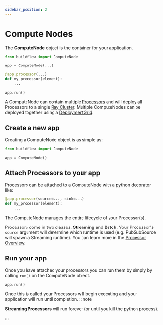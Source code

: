 ```yaml
---
sidebar_position: 2
---
```


# Compute Nodes

The **ComputeNode** object is the container for your application.

```python
from buildflow import ComputeNode

app = ComputeNode(...)

@app.processor(...)
def my_processor(element):
    ...

app.run()
```

A ComputeNode can contain multiple [Processors](./processors/overview.md) and will deploy all Processors to a single [Ray Cluster](https://docs.ray.io/en/latest/cluster/). Multiple ComputeNodes can be deployed together using a [DeploymentGrid](./deployment_grid/overview.md).

## Create a new app

Creating a ComputeNode object is as simple as:

```python
from buildflow import ComputeNode

app = ComputeNode()
```

## Attach Processors to your app

Processors can be attached to a ComputeNode with a python decorator like:

```python
@app.processor(source=..., sink=...)
def my_processor(element):
    ...
```

The ComputeNode manages the entire lifecycle of your Processor(s).

Processors come in two classes: **Streaming** and **Batch**. Your Processor's `source` argument will determine which runtime is used (e.g. PubSubSource will spawn a Streaming runtime). You can learn more in the [Processor Overview](./processors/overview.md).

## Run your app

Once you have attached your processors you can run them by simply by calling `run()` on the ComputeNode object.

```python
app.run()
```

Once this is called your Processors will begin executing and your application will run until completion.
:::note

**Streaming Processors** will run forever (or until you kill the python process).

:::

